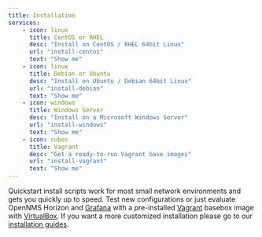 ```yaml
---
title: Installation
services:
    - icon: linux
      title: CentOS or RHEL
      desc: "Install on CentOS / RHEL 64bit Linux"
      url: "install-centos"
      text: "Show me"
    - icon: linux
      title: Debian or Ubuntu
      desc: "Install on Ubuntu / Debian 64bit Linux"
      url: "install-debian"
      text: "Show me"
    - icon: windows
      title: Windows Server
      desc: "Install on a Microsoft Windows Server"
      url: "install-windows"
      text: "Show me"
    - icon: cubes
      title: Vagrant
      desc: "Get a ready-to-run Vagrant base images"
      url: "install-vagrant"
      text: "Show me"
---
```


Quickstart install scripts work for most small network environments and gets you quickly up to speed.
Test new configurations or just evaluate OpenNMS Horizon and [Grafana](http://grafana.org) with a pre-installed [Vagrant](https://www.vagrantup.com) basebox image with [VirtualBox](https://www.virtualbox.org).
If you want a more customized installation please go to our [installation guides](https://docs.opennms.org/opennms/releases/17.0.0/guide-install/guide-install.html).
